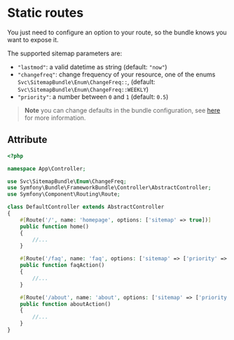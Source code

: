 # Static routes

You just need to configure an option to your route, so the bundle knows you want to expose it.

The supported sitemap parameters are:

 * `"lastmod"`: a valid datetime as string (default: `"now"`)
 * `"changefreq"`: change frequency of your resource, 
 one of the enums `Svc\SitemapBundle\Enum\ChangeFreq::`, (default: `Svc\SitemapBundle\Enum\ChangeFreq::WEEKLY`)
 * `"priority"`: a number between `0` and `1` (default: `0.5`)

> **Note** you can change defaults in the bundle configuration, see  [here](2-config.md) for more information.

## Attribute

```php
<?php

namespace App\Controller;

use Svc\SitemapBundle\Enum\ChangeFreq;
use Symfony\Bundle\FrameworkBundle\Controller\AbstractController;
use Symfony\Component\Routing\Route;

class DefaultController extends AbstractController
{
    #[Route('/', name: 'homepage', options: ['sitemap' => true])]
    public function home()
    {
        //...
    }

    #[Route('/faq', name: 'faq', options: ['sitemap' => ['priority' => 0.7]])]
    public function faqAction()
    {
        //...
    }

    #[Route('/about', name: 'about', options: ['sitemap' => ['priority' => 0.7, 'changefreq' => ChangeFreq::DAILY]])]
    public function aboutAction()
    {
        //...
    }
}
```
